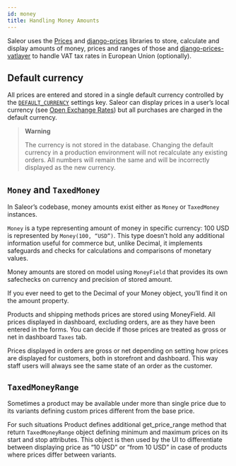 ```yaml
---
id: money
title: Handling Money Amounts
---
```


Saleor uses the [Prices](https://github.com/mirumee/prices/) and [django-prices](https://github.com/mirumee/django-prices/) libraries to store, calculate and display amounts of money, prices and ranges of those and [django-prices-vatlayer](https://github.com/mirumee/django-prices-vatlayer) to handle VAT tax rates in European Union (optionally).


## Default currency

All prices are entered and stored in a single default currency controlled by the [`DEFAULT_CURRENCY`](getting-started/configuration.md#default_currency) settings key. Saleor can display prices in a user’s local currency (see [Open Exchange Rates](integrations/openexchangerates.md)) but all purchases are charged in the default currency.

> **Warning**
>
> The currency is not stored in the database. Changing the default currency in a production environment will not recalculate any existing orders. All numbers will remain the same and will be incorrectly displayed as the new currency.


## `Money` and `TaxedMoney`

In Saleor’s codebase, money amounts exist either as `Money` or `TaxedMoney` instances.

`Money` is a type representing amount of money in specific currency: 100 USD is represented by `Money(100, “USD”)`. This type doesn’t hold any additional information useful for commerce but, unlike Decimal, it implements safeguards and checks for calculations and comparisons of monetary values.

Money amounts are stored on model using `MoneyField` that provides its own safechecks on currency and precision of stored amount.

If you ever need to get to the Decimal of your Money object, you’ll find it on the amount property.

Products and shipping methods prices are stored using MoneyField. All prices displayed in dashboard, excluding orders, are as they have been entered in the forms. You can decide if those prices are treated as gross or net in dashboard `Taxes` tab.

Prices displayed in orders are gross or net depending on setting how prices are displayed for customers, both in storefront and dashboard. This way staff users will always see the same state of an order as the customer.


## `TaxedMoneyRange`

Sometimes a product may be available under more than single price due to its variants defining custom prices different from the base price.

For such situations Product defines additional get_price_range method that return `TaxedMoneyRange` object defining minimum and maximum prices on its start and stop attributes. This object is then used by the UI to differentiate between displaying price as “10 USD” or “from 10 USD” in case of products where prices differ between variants.